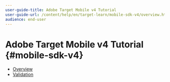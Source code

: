 ```yaml
---
user-guide-title: Adobe Target Mobile v4 Tutorial
user-guide-url: /content/help/en/target-learn/mobile-sdk-v4/overview.html
audience: end-user
---
```


# Adobe Target Mobile v4 Tutorial {#mobile-sdk-v4}

+ [Overview](overview.md)
+ [Validation](validation.md)
